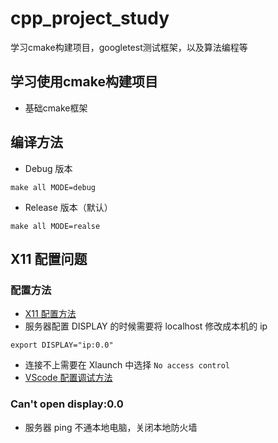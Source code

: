 # cpp_project_study
学习cmake构建项目，googletest测试框架，以及算法编程等

## 学习使用cmake构建项目
* 基础cmake框架

## 编译方法
* Debug 版本
```shell
make all MODE=debug
```
* Release 版本（默认）
```shell
make all MODE=realse
```

## X11 配置问题
### 配置方法
* [X11 配置方法](https://www.cnblogs.com/SkyXZ/p/18687026)
 * 服务器配置 DISPLAY 的时候需要将 localhost 修改成本机的 ip
 ```shell
 export DISPLAY="ip:0.0"
 ```
 * 连接不上需要在 Xlaunch 中选择 `No access control`
* [VScode 配置调试方法](https://www.cnblogs.com/HeisenbergUncertainty/p/17629757.html)
### Can't open display:0.0
* 服务器 ping 不通本地电脑，关闭本地防火墙




